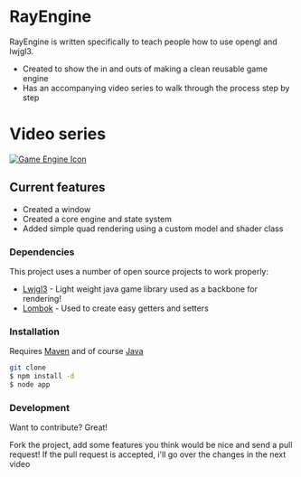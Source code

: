 # RayEngine

RayEngine is written specifically to teach people how to use opengl and lwjgl3.

  - Created to show the in and outs of making a clean reusable game engine
  - Has an accompanying video series to walk through the process step by step 

# Video series
[![Game Engine Icon](https://i.imgur.com/nijP9f8.png)](https://www.youtube.com/watch?v=cft1-_pmuSM)
## Current features

  - Created a window
  - Created a core engine and state system
  - Added simple quad rendering using a custom model and shader class

### Dependencies

This project uses a number of open source projects to work properly:

* [Lwjgl3](https://www.lwjgl.org/customize) - Light weight java game library used as a backbone for rendering!
* [Lombok](https://projectlombok.org/) - Used to create easy getters and setters

### Installation

Requires [Maven](https://maven.apache.org/) and of course [Java](https://openjdk.java.net/)

```sh 
git clone 
$ npm install -d
$ node app
```

### Development

Want to contribute? Great!

Fork the project, add some features you think would be nice and send a pull request!
If the pull request is accepted, i'll go over the changes in the next video
